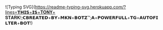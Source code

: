 ![Typing SVG](https://readme-typing-svg.herokuapp.com/?lines=𝗧𝗛𝗜𝗦+𝗜𝗦+𝐓𝐎𝐍𝐘+ 𝐒𝐓𝐀𝐑𝐊!;𝗖𝗕𝗥𝗘𝗔𝗧𝗘𝗗+𝗕𝗬+𝗠𝗞𝗡+𝗕𝗢𝗧𝗭™;𝗔+𝗣𝗢𝗪𝗘𝗥𝗙𝗨𝗟𝗟+𝗧𝗚+𝗔𝗨𝗧𝗢𝗙𝗜𝗟𝗧𝗘𝗥+𝗕𝗢𝗧!)</p>
<p align="center">
